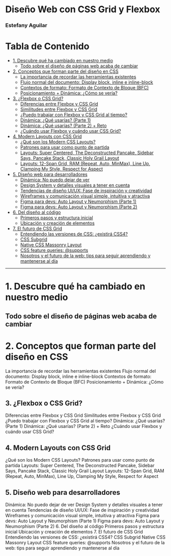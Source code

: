 <h1>Diseño Web con CSS Grid y Flexbox</h1>

<h3>Estefany Aguilar</h3>

<h1>Tabla de Contenido</h1>

- [1. Descubre qué ha cambiado en nuestro medio](#1-Descubre-qué-ha-cambiado-en-nuestro-medio)
  - [Todo sobre el diseño de páginas web acaba de cambiar](#Todo-sobre-el-diseño-de-páginas-web-acaba-de-cambiar)
- [2. Conceptos que forman parte del diseño en CSS](#2-Conceptos-que-forman-parte-del-diseño-en-CSS)
  - [La importancia de recordar las herramientas existentes](#La-importancia-de-recordar-las-herramientas-existentes)
  - [Flujo normal del documento: Display block, inline e inline-block](#Flujo-normal-del-documento-Display-block-inline-e-inline-block)
  - [Contextos de formato: Formato de Contexto de Bloque (BFC)](#Contextos-de-formato-Formato-de-Contexto-de-Bloque-BFC)
  - [Posicionamiento + Dinámica: ¿Cómo se vería?](#Posicionamiento-Dinámica-¿Cómo-se-vería?)
- [3. ¿Flexbox o CSS Grid?](#3-¿Flexbox-o-CSS-Grid?)
  - [Diferencias entre Flexbox y CSS Grid](#Diferencias-entre-Flexbox-y-CSS-Grid)
  - [Similitudes entre Flexbox y CSS Grid](#Similitudes-entre-Flexbox-y-CSS-Grid)
  - [¿Puedo trabajar con Flexbox y CSS Grid al tiempo?](#¿Puedo-trabajar-con-Flexbox-y-CSS-Grid-al-tiempo?)
  - [Dinámica: ¿Qué usarías? (Parte 1)](#Dinámica-¿Qué-usarías?-Parte-1)
  - [Dinámica: ¿Qué usarías? (Parte 2) + Reto](#Dinámica-¿Qué-usarías?-Parte-2-Reto)
  - [¿Cuándo usar Flexbox y cuándo usar CSS Grid?](#¿Cuándo-usar-Flexbox-y-cuándo-usar-CSS-Grid?)
- [4. Modern Layouts con CSS Grid](#4-Modern-Layouts-con-CSS-Grid)
  - [¿Qué son los Modern CSS Layouts?](#¿Qué-son-los-Modern-CSS-Layouts?)
  - [Patrones para usar como punto de partida](#Patrones-para-usar-como-punto-de-partida)
  - [Layouts: Super Centered, The Deconstructed Pancake, Sidebar Says, Pancake Stack, Classic Holy Grail Layout](#Layouts-Super-Centered-The-Deconstructed-Pancake-Sidebar-Says-Pancake-Stack-Classic-Holy-Grail-Layout)
  - [Layouts: 12-Span Grid, RAM (Repeat, Auto, MinMax), Line Up, Clamping My Style, Respect for Aspect](#Layouts-12-Span-Grid-RAM-Repeat-Auto-MinMax-Line-Up-Clamping-My-Style-Respect-for-Aspect)
- [5. Diseño web para desarrolladores](#5-Diseño-web-para-desarrolladores)
  - [Dinámica: No puedo dejar de ver](#Dinámica-No-puedo-dejar-de-ver)
  - [Design System y detalles visuales a tener en cuenta](#Design-System-y-detalles-visuales-a-tener-en-cuenta)
  - [Tendencias de diseño UI/UX: Fase de inspiración y creatividad](#Tendencias-de-diseño-UI-UX-Fase-de-inspiración-y-creatividad)
  - [Wireframes y comunicación visual simple, intuitiva y atractiva](#Wireframes-y-comunicación-visual-simple-intuitiva-y-atractiva)
  - [Figma para devs: Auto Layout y Neumorphism (Parte 1)](#Figma-para-devs-Auto-Layout-y-Neumorphism-Parte-1)
  - [Figma para devs: Auto Layout y Neumorphism (Parte 2)](#Figma-para-devs-Auto-Layout-y-Neumorphism-Parte-2)
- [6. Del diseño al código](#6-Del-diseño-al-código)
  - [Primeros pasos y estructura inicial](#Primeros-pasos-y-estructura-inicial)
  - [Ubicación y creación de elementos](#Ubicación-y-creación-de-elementos)
- [7. El futuro de CSS Grid](#7-El-futuro-de-CSS-Grid)
  - [Entendiendo las versiones de CSS: ¿existirá CSS4?](#Entendiendo-las-versiones-de-CSS-¿existirá-CSS4?)
  - [CSS Subgrid](#CSS-Subgrid)
  - [Native CSS Massonry Layout](#Native-CSS-Massonry-Layout)
  - [CSS feature queries: @supports](#CSS-feature-queries-supports)
  - [Nosotros y el futuro de la web: tips para seguir aprendiendo y mantenerse al día](#Nosotros-y-el-futuro-de-la-web-tips-para-seguir-aprendiendo-y-mantenerse-al-día)

---

# 1. Descubre qué ha cambiado en nuestro medio

## Todo sobre el diseño de páginas web acaba de cambiar

# 2. Conceptos que forman parte del diseño en CSS

La importancia de recordar las herramientas existentes
Flujo normal del documento: Display block, inline e inline-block
Contextos de formato: Formato de Contexto de Bloque (BFC)
Posicionamiento + Dinámica: ¿Cómo se vería?
## 3. ¿Flexbox o CSS Grid?

Diferencias entre Flexbox y CSS Grid
Similitudes entre Flexbox y CSS Grid
¿Puedo trabajar con Flexbox y CSS Grid al tiempo?
Dinámica: ¿Qué usarías? (Parte 1)
Dinámica: ¿Qué usarías? (Parte 2) + Reto
¿Cuándo usar Flexbox y cuándo usar CSS Grid?
## 4. Modern Layouts con CSS Grid

¿Qué son los Modern CSS Layouts?
Patrones para usar como punto de partida
Layouts: Super Centered, The Deconstructed Pancake, Sidebar Says, Pancake Stack, Classic Holy Grail Layout
Layouts: 12-Span Grid, RAM (Repeat, Auto, MinMax), Line Up, Clamping My Style, Respect for Aspect
## 5. Diseño web para desarrolladores

Dinámica: No puedo dejar de ver
Design System y detalles visuales a tener en cuenta
Tendencias de diseño UI/UX: Fase de inspiración y creatividad
Wireframes y comunicación visual simple, intuitiva y atractiva
Figma para devs: Auto Layout y Neumorphism (Parte 1)
Figma para devs: Auto Layout y Neumorphism (Parte 2)
6. Del diseño al código
Primeros pasos y estructura inicial
Ubicación y creación de elementos
7. El futuro de CSS Grid
Entendiendo las versiones de CSS: ¿existirá CSS4?
CSS Subgrid
Native CSS Massonry Layout
CSS feature queries: @supports
Nosotros y el futuro de la web: tips para seguir aprendiendo y mantenerse al día

